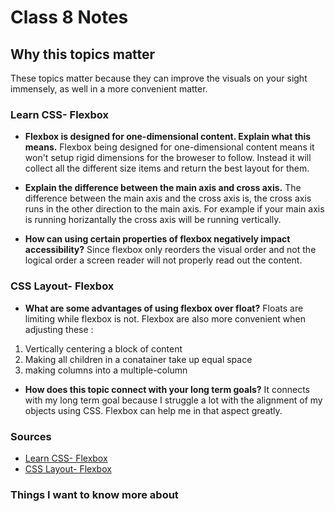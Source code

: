 # Class 8 Notes

## Why this topics matter

These topics matter because they can improve the visuals on your sight immensely, as well in a more convenient matter.

### Learn CSS- Flexbox

- **Flexbox is designed for one-dimensional content. Explain what this means.**
Flexbox being designed for one-dimensional content means it won't setup rigid dimensions for the broweser to follow. Instead it will collect all the different size items and return the best layout for them.

- **Explain the difference between the main axis and cross axis.**
The difference between the main axis and the cross axis is, the cross axis runs in the other direction to the main axis. For example if your main axis is running horizantally the cross axis will be running vertically.

- **How can using certain properties of flexbox negatively impact accessibility?**
Since flexbox only reorders the visual order and not the logical order a screen reader will not properly read out the content.

### CSS Layout- Flexbox

- **What are some advantages of using flexbox over float?**
Floats are limiting while flexbox is not. Flexbox are also more convenient when adjusting these :

1. Vertically centering a block of content
2. Making all children in a conatainer take up equal space
3. making columns into a multiple-column

- **How does this topic connect with your long term goals?**
It connects with my long term goal because I struggle a lot with the alignment of my objects using CSS. Flexbox can help me in that aspect greatly.

### Sources

- [Learn CSS- Flexbox](https://web.dev/learn/css/flexbox/)
- [CSS Layout- Flexbox](https://developer.mozilla.org/en-US/docs/Learn/CSS/CSS_layout/Flexbox)

### Things I want to know more about